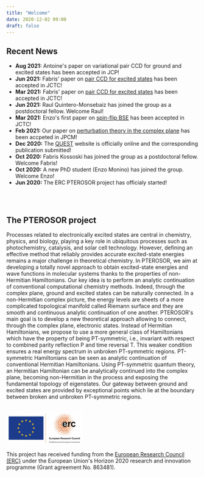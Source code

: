 ```yaml
---
title: "Welcome"
date: 2020-12-02 09:00
draft: false
---
```


## Recent News

<ul>
	<li><b>Aug 2021:</b> Antoine's paper on variational pair CCD for ground and excited states has been accepted in JCP! 
	<li><b>Jun 2021:</b> Fabris' paper on <a href="https://pubs.acs.org/doi/pdf/10.1021/acs.jctc.1c00348">pair CCD for excited states</a> has been accepted in JCTC! 
	<li><b>Mar 2021:</b> Fabris' paper on <a href="https://pubs.acs.org/doi/pdf/10.1021/acs.jctc.1c00348">pair CCD for excited states</a> has been accepted in JCTC! 
        <li><b>Jun 2021:</b> Raul Quintero-Monsebaiz has joined the group as a postdoctoral fellow. Welcome Raul!
	<li><b>Mar 2021:</b> Enzo's first paper on <a href="https://dx.doi.org/10.1021/acs.jctc.1c00074">spin-flip BSE</a> has been accepted in JCTC! 
	<li><b>Feb 2021:</b> Our paper on <a href="https://dx.doi.org/10.1088/1361-648X/abe795">perturbation theory in the complex plane</a> has been accpeted in JPCM!
	<li><b>Dec 2020:</b> The <a href="https://lcpq.github.io/QUESTDB_website">QUEST</a> website is officially online and the corresponding publication submitted!
        <li><b>Oct 2020:</b> Fabris Kossoski has joined the group as a postdoctoral fellow. Welcome Fabris!
        <li><b>Oct 2020:</b> A new PhD student (Enzo Monino) has joined the group. Welcome Enzo!
        <li><b>Jun 2020:</b> The ERC PTEROSOR project has officialy started!
</ul>
<br><br>

## The PTEROSOR project

Processes related to electronically excited states are central in chemistry, physics, and biology, playing a key role in ubiquitous processes such as photochemistry, catalysis, and solar cell technology. However, defining an effective method that reliably provides accurate excited-state energies remains a major challenge in theoretical chemistry. In PTEROSOR, we aim at developing a totally novel approach to obtain excited-state energies and wave functions in molecular systems thanks to the properties of non-Hermitian Hamiltonians. Our key idea is to perform an analytic continuation of conventional computational chemistry methods. Indeed, through the complex plane, ground and excited states can be naturally connected. In a non-Hermitian complex picture, the energy levels are sheets of a more complicated topological manifold called Riemann surface and they are smooth and continuous analytic continuation of one another. PTEROSOR's main goal is to develop a new theoretical approach allowing to connect, through the complex plane, electronic states. Instead of Hermitian Hamiltonians, we propose to use a more general class of Hamiltonians which have the property of being PT-symmetric, i.e., invariant with respect to combined parity reflection P and time reversal T. This weaker condition ensures a real energy spectrum in unbroken PT-symmetric regions. PT-symmetric Hamiltonians can be seen as analytic continuation of conventional Hermitian Hamiltonians. Using PT-symmetric quantum theory, an Hermitian Hamiltonian can be analytically continued into the complex plane, becoming non-Hermitian in the process and exposing the fundamental topology of eigenstates. Our gateway between ground and excited states are provided by exceptional points which lie at the boundary between broken and unbroken PT-symmetric regions.
<br><br>

<img src="img/ERC.png" width="200">

This project has received funding from the [European Research Council (ERC)](https://erc.europa.eu)
under the European Union's Horizon 2020 research and innovation programme (Grant agreement No. 863481).

